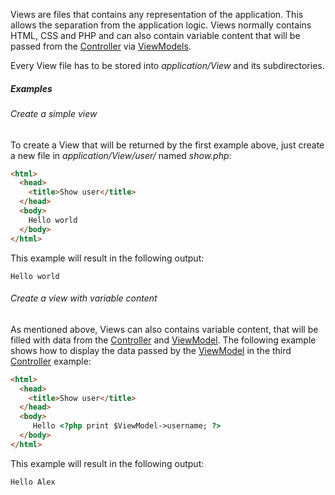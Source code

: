 Views are files that contains any representation of the application. This allows the separation from the application logic.
Views normally contains HTML, CSS and PHP and can also contain variable content that will be passed from the [Controller](controller.md) via [ViewModels](viewmodel.md).

Every View file has to be stored into *application/View* and its subdirectories.

##### Examples
###### Create a simple view

To create a View that will be returned by the first example above, just create a new file in *application/View/user/* named *show.php*:
```html
<html>
  <head>
    <title>Show user</title>
  </head>
  <body>
    Hello world
  </body>
</html>
```
This example will result in the following output:
```
Hello world
```

###### Create a view with variable content

As mentioned above, Views can also contains variable content, that will be filled with data from the [Controller](controller.md) and [ViewModel](viewmodel.md). The following example shows how to display the data passed by the [ViewModel](viewmodel.md) in the third [Controller](controller.md) example:
```html
<html>
  <head>
    <title>Show user</title>
  </head>
  <body>
     Hello <?php print $ViewModel->username; ?>
  </body>
</html>
```
This example will result in the following output:
```
Hello Alex
```
